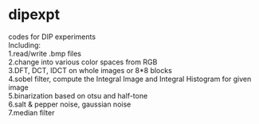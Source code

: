 # dipexpt
codes for DIP experiments<br />
Including:<br />
  1.read/write .bmp files<br />
  2.change into various color spaces from RGB<br />
  3.DFT, DCT, IDCT on whole images or 8*8 blocks<br />
  4.sobel filter, compute the Integral Image and Integral Histogram for given image<br />
  5.binarization based on otsu and half-tone<br />
  6.salt & pepper noise, gaussian noise<br />
  7.median filter<br />
